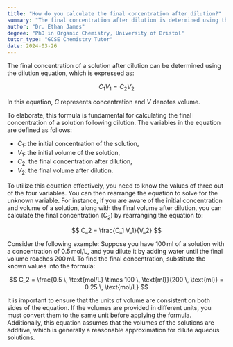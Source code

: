 ```yaml
---
title: "How do you calculate the final concentration after dilution?"
summary: "The final concentration after dilution is determined using the formula C1V1 = C2V2, where C represents concentration and V represents volume."
author: "Dr. Ethan James"
degree: "PhD in Organic Chemistry, University of Bristol"
tutor_type: "GCSE Chemistry Tutor"
date: 2024-03-26
---
```


The final concentration of a solution after dilution can be determined using the dilution equation, which is expressed as:

$$ C_1 V_1 = C_2 V_2 $$

In this equation, $C$ represents concentration and $V$ denotes volume. 

To elaborate, this formula is fundamental for calculating the final concentration of a solution following dilution. The variables in the equation are defined as follows:
- $C_1$: the initial concentration of the solution,
- $V_1$: the initial volume of the solution,
- $C_2$: the final concentration after dilution,
- $V_2$: the final volume after dilution.

To utilize this equation effectively, you need to know the values of three out of the four variables. You can then rearrange the equation to solve for the unknown variable. For instance, if you are aware of the initial concentration and volume of a solution, along with the final volume after dilution, you can calculate the final concentration ($C_2$) by rearranging the equation to:

$$ C_2 = \frac{C_1 V_1}{V_2} $$

Consider the following example: Suppose you have $100 \, \text{ml}$ of a solution with a concentration of $0.5 \, \text{mol/L}$, and you dilute it by adding water until the final volume reaches $200 \, \text{ml}$. To find the final concentration, substitute the known values into the formula:

$$ C_2 = \frac{0.5 \, \text{mol/L} \times 100 \, \text{ml}}{200 \, \text{ml}} = 0.25 \, \text{mol/L} $$

It is important to ensure that the units of volume are consistent on both sides of the equation. If the volumes are provided in different units, you must convert them to the same unit before applying the formula. Additionally, this equation assumes that the volumes of the solutions are additive, which is generally a reasonable approximation for dilute aqueous solutions.
    